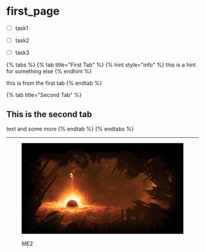 # first\_page

* [ ] task1
* [ ] task2
* [ ] task3



{% tabs %}
{% tab title="First Tab" %}
{% hint style="info" %}
this is a hint for something else
{% endhint %}

this is from the first tab
{% endtab %}

{% tab title="Second Tab" %}
## This is the second tab

text and some more
{% endtab %}
{% endtabs %}



***

<figure><img src="../.gitbook/assets/asd.png" alt=""><figcaption><p>ME2</p></figcaption></figure>

